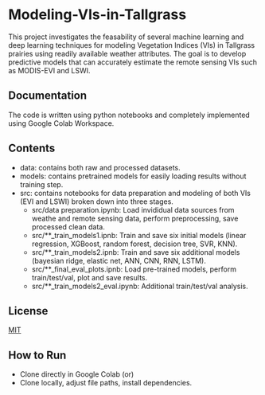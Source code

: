 # Modeling-VIs-in-Tallgrass

This project investigates the feasability of several machine learning and deep learning techniques for modeling Vegetation Indices (VIs) in Tallgrass prairies using readily available weather attributes. The goal is to develop predictive models that can accurately estimate the remote sensing VIs such as MODIS-EVI and LSWI.

## Documentation
The code is written using python notebooks and completely implemented using Google Colab Workspace.

## Contents
- data: contains both raw and processed datasets.
- models: contains pretrained models for easily loading results without training step.
- src: contains notebooks for data preparation and modeling of both VIs (EVI and LSWI) broken down into three stages.
    - src/data preparation.ipynb: Load invididual data sources from weathe and remote sensing data, perform preprocessing, save processed clean data.
    - src/**_train_models1.ipnb: Train and save six initial models (linear regression, XGBoost, random forest, decision tree, SVR, KNN).
    - src/**_train_models2.ipnb: Train and save six additional models (bayesian ridge, elastic net, ANN, CNN, RNN, LSTM).
    - src/**_final_eval_plots.ipnb: Load pre-trained models, perform train/test/val, plot and save results.
    - src/**_train_models2_eval.ipynb: Additional train/test/val analysis.

## License
[MIT](https://choosealicense.com/licenses/mit/)

## How to Run
- Clone directly in Google Colab 
(or)
- Clone locally, adjust file paths, install dependencies.